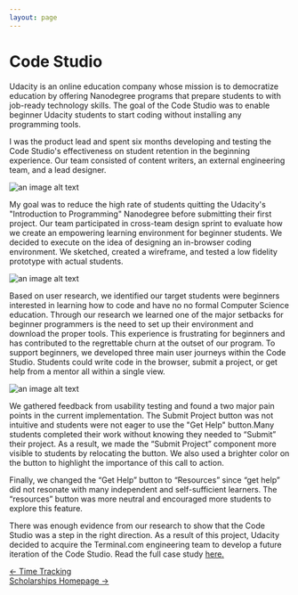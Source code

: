 ```yaml
---
layout: page
---
```



# Code Studio

Udacity is an online education company whose mission is to democratize education by offering Nanodegree programs that prepare students to with job-ready technology skills. The goal of the Code Studio was to enable beginner Udacity students to start coding without installing any programming tools.

I was the product lead and spent six months developing and testing the Code Studio's effectiveness on student retention in the beginning experience. Our team consisted of content writers, an external engineering team, and a lead designer.

![an image alt text](https://cdn-images-1.medium.com/max/1600/1*DCTAcQoOW90yDoj04eWgLA@2x.jpeg)

My goal was to reduce the high rate of students quitting the Udacity's "Introduction to Programming" Nanodegree before submitting their first project. Our team participated in cross-team design sprint to evaluate how we create an empowering learning environment for beginner students. We decided to execute on the idea of designing an in-browser coding environment. We sketched, created a wireframe, and tested a low fidelity prototype with actual students.

![an image alt text]({{base.siteurl}}/assets/img/codestudio1.jpeg)

Based on user research, we identified our target students were beginners interested in learning how to code and have no no formal Computer Science education. Through our research we learned one of the major setbacks for beginner programmers is the need to set up their environment and download the proper tools. This experience is frustrating for beginners and has contributed to the regrettable churn at the outset of our program. To support beginners, we developed three main user journeys within the Code Studio. Students could write code in the browser, submit a project, or get help from a mentor all within a single view.

![an image alt text](https://cdn-images-1.medium.com/max/1600/1*4j0gkICAXNvpIGeUZIEAjQ.gif)

We gathered feedback from usability testing and found a two major pain points in the current implementation. The Submit Project button was not intuitive and students were not eager to use the "Get Help" button.Many students completed their work without knowing they needed to “Submit” their project. As a result, we made the “Submit Project” component more visible to students by relocating the button. We also used a brighter color on the button to highlight the importance of this call to action.

Finally, we changed the “Get Help” button to “Resources” since “get help” did not resonate with many independent and self-sufficient learners. The “resources” button was more neutral and encouraged more students to explore this feature.

There was enough evidence from our research to show that the Code Studio was a step in the right direction. As a result of this project, Udacity decided to acquire the Terminal.com engineering team to develop a future iteration of the Code Studio. Read the full case study <a href="https://medium.com/@gyang925/creating-the-code-studio-c46f04051945" target="_blank">here. </a>

<div class="clearfix mxn2 container-sm mt4">
  <div class="col col-6">
    <a href="/projects/timetracking"> ← Time Tracking </a>
  </div>

  <div class="col col-6 right-align">
    <a href="/projects/scholarships"> Scholarships Homepage → </a>
  </div>
</div>
